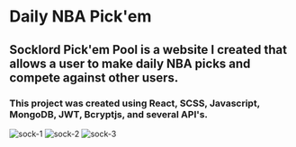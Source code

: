 # Daily NBA Pick'em

## Socklord Pick'em Pool is a website I created that allows a user to make daily NBA picks and compete against other users. 

### This project was created using React, SCSS, Javascript, MongoDB, JWT, Bcryptjs, and several API's.

![sock-1](https://user-images.githubusercontent.com/84540947/155857905-b272ee9c-8417-4b26-aeab-77e86d61bd00.JPG)
![sock-2](https://user-images.githubusercontent.com/84540947/155857920-074b6260-d5ce-4be0-abde-1c43e6fe345b.JPG)
![sock-3](https://user-images.githubusercontent.com/84540947/155857922-0d88edf8-08dd-4ffe-8b31-f2e9cfa3453f.JPG)
